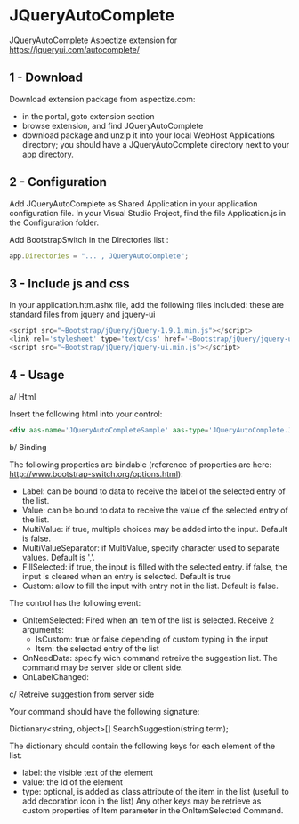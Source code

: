 # JQueryAutoComplete
JQueryAutoComplete Aspectize extension for https://jqueryui.com/autocomplete/

## 1 - Download

Download extension package from aspectize.com:
- in the portal, goto extension section
- browse extension, and find JQueryAutoComplete
- download package and unzip it into your local WebHost Applications directory; you should have a JQueryAutoComplete directory next to your app directory.

## 2 - Configuration

Add JQueryAutoComplete as Shared Application in your application configuration file.
In your Visual Studio Project, find the file Application.js in the Configuration folder.

Add BootstrapSwitch in the Directories list :
```javascript
app.Directories = "... , JQueryAutoComplete";
```

## 3 - Include js and css

In your application.htm.ashx file, add the following files included: these are standard files from jquery and jquery-ui
```javascript
<script src="~Bootstrap/jQuery/jQuery-1.9.1.min.js"></script>
<link rel='stylesheet' type='text/css' href='~Bootstrap/jQuery/jquery-ui.css' />
<script src="~Bootstrap/jQuery/jquery-ui.min.js"></script>
```

## 4 - Usage

a/ Html

Insert the following html into your control:
```html
<div aas-name='JQueryAutoCompleteSample' aas-type='JQueryAutoComplete.JQueryAutoComplete'></div>
```
    
b/ Binding

The following properties are bindable (reference of properties are here: http://www.bootstrap-switch.org/options.html):
- Label: can be bound to data to receive the label of the selected entry of the list.
- Value: can be bound to data to receive the value of the selected entry of the list.
- MultiValue: if true, multiple choices may be added into the input. Default is false.
- MultiValueSeparator: if MultiValue, specify character used to separate values. Default is ','.
- FillSelected: if true, the input is filled with the selected entry. if false, the input is cleared when an entry is selected. Default is true
- Custom: allow to fill the input with entry not in the list. Default is false.

The control has the following event:
- OnItemSelected: Fired when an item of the list is selected. Receive 2 arguments: 
  - IsCustom: true or false depending of custom typing in the input
  - Item: the selected entry of the list
- OnNeedData: specify wich command retreive the suggestion list. The command may be server side or client side.
- OnLabelChanged: 

c/ Retreive suggestion from server side

Your command should have the following signature:

Dictionary<string, object>[] SearchSuggestion(string term);

The dictionary should contain the following keys for each element of the list:
- label: the visible text of the element
- value: the Id of the element
- type: optional, is added as class attribute of the item in the list (usefull to add decoration icon in the list)
Any other keys may be retrieve as custom properties of Item parameter in the OnItemSelected Command.
